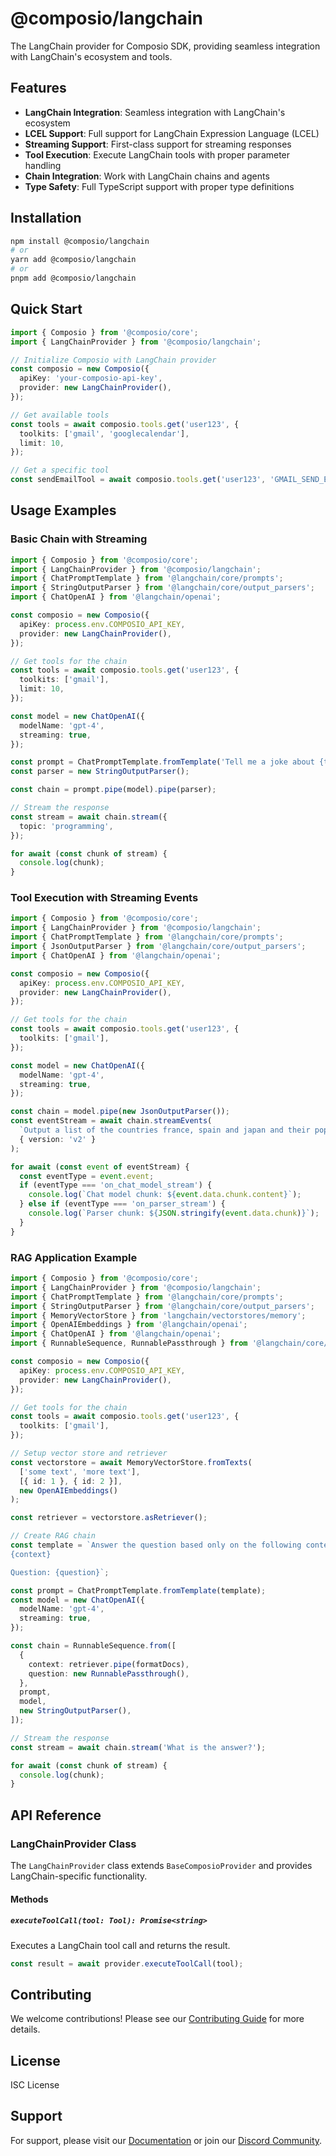 # @composio/langchain

The LangChain provider for Composio SDK, providing seamless integration with LangChain's ecosystem and tools.

## Features

- **LangChain Integration**: Seamless integration with LangChain's ecosystem
- **LCEL Support**: Full support for LangChain Expression Language (LCEL)
- **Streaming Support**: First-class support for streaming responses
- **Tool Execution**: Execute LangChain tools with proper parameter handling
- **Chain Integration**: Work with LangChain chains and agents
- **Type Safety**: Full TypeScript support with proper type definitions

## Installation

```bash
npm install @composio/langchain
# or
yarn add @composio/langchain
# or
pnpm add @composio/langchain
```

## Quick Start

```typescript
import { Composio } from '@composio/core';
import { LangChainProvider } from '@composio/langchain';

// Initialize Composio with LangChain provider
const composio = new Composio({
  apiKey: 'your-composio-api-key',
  provider: new LangChainProvider(),
});

// Get available tools
const tools = await composio.tools.get('user123', {
  toolkits: ['gmail', 'googlecalendar'],
  limit: 10,
});

// Get a specific tool
const sendEmailTool = await composio.tools.get('user123', 'GMAIL_SEND_EMAIL');
```

## Usage Examples

### Basic Chain with Streaming

```typescript
import { Composio } from '@composio/core';
import { LangChainProvider } from '@composio/langchain';
import { ChatPromptTemplate } from '@langchain/core/prompts';
import { StringOutputParser } from '@langchain/core/output_parsers';
import { ChatOpenAI } from '@langchain/openai';

const composio = new Composio({
  apiKey: process.env.COMPOSIO_API_KEY,
  provider: new LangChainProvider(),
});

// Get tools for the chain
const tools = await composio.tools.get('user123', {
  toolkits: ['gmail'],
  limit: 10,
});

const model = new ChatOpenAI({
  modelName: 'gpt-4',
  streaming: true,
});

const prompt = ChatPromptTemplate.fromTemplate('Tell me a joke about {topic}');
const parser = new StringOutputParser();

const chain = prompt.pipe(model).pipe(parser);

// Stream the response
const stream = await chain.stream({
  topic: 'programming',
});

for await (const chunk of stream) {
  console.log(chunk);
}
```

### Tool Execution with Streaming Events

```typescript
import { Composio } from '@composio/core';
import { LangChainProvider } from '@composio/langchain';
import { ChatPromptTemplate } from '@langchain/core/prompts';
import { JsonOutputParser } from '@langchain/core/output_parsers';
import { ChatOpenAI } from '@langchain/openai';

const composio = new Composio({
  apiKey: process.env.COMPOSIO_API_KEY,
  provider: new LangChainProvider(),
});

// Get tools for the chain
const tools = await composio.tools.get('user123', {
  toolkits: ['gmail'],
});

const model = new ChatOpenAI({
  modelName: 'gpt-4',
  streaming: true,
});

const chain = model.pipe(new JsonOutputParser());
const eventStream = await chain.streamEvents(
  `Output a list of the countries france, spain and japan and their populations in JSON format.`,
  { version: 'v2' }
);

for await (const event of eventStream) {
  const eventType = event.event;
  if (eventType === 'on_chat_model_stream') {
    console.log(`Chat model chunk: ${event.data.chunk.content}`);
  } else if (eventType === 'on_parser_stream') {
    console.log(`Parser chunk: ${JSON.stringify(event.data.chunk)}`);
  }
}
```

### RAG Application Example

```typescript
import { Composio } from '@composio/core';
import { LangChainProvider } from '@composio/langchain';
import { ChatPromptTemplate } from '@langchain/core/prompts';
import { StringOutputParser } from '@langchain/core/output_parsers';
import { MemoryVectorStore } from 'langchain/vectorstores/memory';
import { OpenAIEmbeddings } from '@langchain/openai';
import { ChatOpenAI } from '@langchain/openai';
import { RunnableSequence, RunnablePassthrough } from '@langchain/core/runnables';

const composio = new Composio({
  apiKey: process.env.COMPOSIO_API_KEY,
  provider: new LangChainProvider(),
});

// Get tools for the chain
const tools = await composio.tools.get('user123', {
  toolkits: ['gmail'],
});

// Setup vector store and retriever
const vectorstore = await MemoryVectorStore.fromTexts(
  ['some text', 'more text'],
  [{ id: 1 }, { id: 2 }],
  new OpenAIEmbeddings()
);

const retriever = vectorstore.asRetriever();

// Create RAG chain
const template = `Answer the question based only on the following context:
{context}

Question: {question}`;

const prompt = ChatPromptTemplate.fromTemplate(template);
const model = new ChatOpenAI({
  modelName: 'gpt-4',
  streaming: true,
});

const chain = RunnableSequence.from([
  {
    context: retriever.pipe(formatDocs),
    question: new RunnablePassthrough(),
  },
  prompt,
  model,
  new StringOutputParser(),
]);

// Stream the response
const stream = await chain.stream('What is the answer?');

for await (const chunk of stream) {
  console.log(chunk);
}
```

## API Reference

### LangChainProvider Class

The `LangChainProvider` class extends `BaseComposioProvider` and provides LangChain-specific functionality.

#### Methods

##### `executeToolCall(tool: Tool): Promise<string>`

Executes a LangChain tool call and returns the result.

```typescript
const result = await provider.executeToolCall(tool);
```

## Contributing

We welcome contributions! Please see our [Contributing Guide](../../CONTRIBUTING.md) for more details.

## License

ISC License

## Support

For support, please visit our [Documentation](https://docs.composio.dev) or join our [Discord Community](https://discord.gg/composio).

